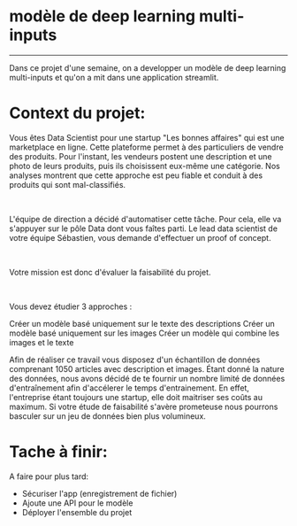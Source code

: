 # modèle de deep learning multi-inputs

* * * * * * * *

Dans ce projet d'une semaine, on a developper un modèle de deep learning multi-inputs et qu'on a mit dans une application streamlit.

# Context du projet: 

Vous êtes Data Scientist pour une startup "Les bonnes affaires" qui est une marketplace en ligne. Cette plateforme permet à des particuliers de vendre des produits. Pour l'instant, les vendeurs postent une description et une photo de leurs produits, puis ils choisissent eux-même une catégorie. Nos analyses montrent que cette approche est peu fiable et conduit à des produits qui sont mal-classifiés.

​

L'équipe de direction a décidé d'automatiser cette tâche. Pour cela, elle va s'appuyer sur le pôle Data dont vous faîtes parti. Le lead data scientist de votre équipe Sébastien, vous demande d'effectuer un proof of concept.

​

Votre mission est donc d'évaluer la faisabilité du projet.

​

Vous devez étudier 3 approches :

Créer un modèle basé uniquement sur le texte des descriptions
Créer un modèle basé uniquement sur les images
Créer un modèle qui combine les images et le texte
​

Afin de réaliser ce travail vous disposez d'un échantillon de données comprenant 1050 articles avec description et images. Étant donné la nature des données, nous avons décidé de te fournir un nombre limité de données d'entraînement afin d'accélerer le temps d'entrainement. En effet, l'entreprise étant toujours une startup, elle doit maitriser ses coûts au maximum. Si votre étude de faisabilité s'avère prometeuse nous pourrons basculer sur un jeu de données bien plus volumineux.


# Tache à finir: 

A faire pour plus tard: 
- Sécuriser l'app (enregistrement de fichier)
- Ajoute une API pour le modèle 
- Déployer l'ensemble du projet